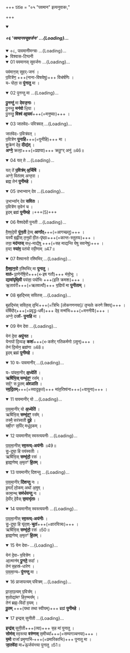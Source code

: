 +++
title = "०५ \"पवमान\" इत्यनुवाकः,"

+++
<div class="js_include" includetitle="false" newlevelforh1="5" unfilled url="/vedAH_yajuH/taittirIyam/sUtram/ApastambaH/gRhyam/paddhatiH/shrIvaiShNavaH/mADabhUShi-vIrarAghavaH/01_pUrva-prayoga-chandrikA/02_angAni/04_pratisaraH/02_japaH/06_pavamAnassuvarjanaH">
<details open><summary><h5>०६ 'पवमानस्सुवर्जनः' ...{Loading}...</h5></summary>
<div class="js_include" includetitle="false" newlevelforh1="4" unfilled="" url="/vedAH_yajuH/taittirIyam/sArasvata-vibhAgaH/brAhmaNam/vishvAsa-prastutiH/1/4_somAdi/08_pAvamAnyaH">
<details open><summary><h9>०८, पावमानीमन्त्राः ...{Loading}...</h9></summary>
<details><summary>विश्वास-टिप्पनी</summary>

स्मार्ते स्नानादौ मार्जनार्थाश्च।
</details>
<div class="js_include" newlevelforh1="4" unfilled="" url="/vedAH_yajuH/taittirIyam/sArasvata-vibhAgaH/brAhmaNam/Rk/vishvAsa-prastutiH/1/4_somAdi/08_pAvamAnyaH/01_pavamAnas_suvarjanaH.md">
<details open><summary><h13>01 पवमानस् सुवर्जनः ...{Loading}...</h13></summary>

पव॑मान॒स् सुव॒र्-जनः॑ ।  
प॒वित्रे॑ण॒ +++(नाना-विषयेषु)+++ विच॑र्षणिः ।  
यᳶ पोता॒ स **पु॑नातु** मा ।  

</details>
</div>
<div class="js_include" newlevelforh1="4" unfilled="" url="/vedAH_yajuH/taittirIyam/sArasvata-vibhAgaH/brAhmaNam/Rk/vishvAsa-prastutiH/1/4_somAdi/08_pAvamAnyaH/02_punantu_mA.md">
<details open><summary><h13>02 पुनन्तु मा ...{Loading}...</h13></summary>

**पु॒नन्तु॑** मा **देवज॒नाः** ।  
पु॒नन्तु॒ **मन॑वो** धि॒या ।  
पु॒नन्तु॒ **विश्व॑ आ॒यवः॑**+++(=मनुष्याः)+++ ।  

</details>
</div>
<div class="js_include" newlevelforh1="4" unfilled="" url="/vedAH_yajuH/taittirIyam/sArasvata-vibhAgaH/brAhmaNam/Rk/vishvAsa-prastutiH/1/4_somAdi/08_pAvamAnyaH/03_jAtavedapH_pavitravat.md">
<details open><summary><h13>03 जातवेदᳶ पवित्रवत् ...{Loading}...</h13></summary>

जात॑वेदᳶ प॒वित्र॑वत् ।  
प॒वित्रे॑ण **पुनाहि**+++(=पुनीहि)+++ मा ।  
शु॒क्रेण॑ देव॒ **दीद्य॑त्** ।  
**अग्ने॒** क्रत्वा॒+++(=प्रज्ञया)+++ क्रतू॒ꣳर् अनु॑ ॥46॥  

</details>
</div>
<div class="js_include" newlevelforh1="4" unfilled="" url="/vedAH_yajuH/taittirIyam/sArasvata-vibhAgaH/brAhmaNam/Rk/vishvAsa-prastutiH/1/4_somAdi/08_pAvamAnyaH/04_yat_te.md">
<details open><summary><h13>04 यत् ते ...{Loading}...</h13></summary>

यत् ते॑ **प॒वित्र॑म् अ॒र्चिषि॑** ।  
अग्ने॒ वित॑तम् अन्त॒रा ।  
ब्रह्म॒ तेन॑ **पुनीमहे** ।  

</details>
</div>
<div class="js_include" newlevelforh1="4" unfilled="" url="/vedAH_yajuH/taittirIyam/sArasvata-vibhAgaH/brAhmaNam/Rk/vishvAsa-prastutiH/1/4_somAdi/08_pAvamAnyaH/05_ubhAbhyAn_deva.md">
<details open><summary><h13>05 उभाभ्यान् देव ...{Loading}...</h13></summary>

उ॒भाभ्या᳚न् देव **सवितः** ।  
प॒वित्रे॑ण स॒वेन॑ च ।  
इ॒दम् ब्रह्म॑ **पुनीमहे** ।+++(5)+++  

</details>
</div>
<div class="js_include" newlevelforh1="4" unfilled="" url="/vedAH_yajuH/taittirIyam/sArasvata-vibhAgaH/brAhmaNam/Rk/vishvAsa-prastutiH/1/4_somAdi/08_pAvamAnyaH/06_vaishvadevI_punatI.md">
<details open><summary><h13>06 वैश्वदेवी पुनती ...{Loading}...</h13></summary>

वै॒श्व॒दे॒वी **पु॑न॒ती** दे॒व्य् **आगा᳚त्**+++(=आगच्छतु)+++ ।  
यस्यै॑ ब॒ह्वीस् त॒नुवो॑ वी॒त-पृ॑ष्ठाः+++(=कान्त-स्तुतयः)+++ ।  
तया॒ **मद॑न्तस्** सध॒-माद्ये॑षु +++(=सह माद्यन्ति येषु सवनेषु)+++ ।  
व॒यꣵ **स्या॑म॒** पत॑यो रयी॒णाम् ॥47॥  


</details>
</div>
<div class="js_include" newlevelforh1="4" unfilled="" url="/vedAH_yajuH/taittirIyam/sArasvata-vibhAgaH/brAhmaNam/Rk/vishvAsa-prastutiH/1/4_somAdi/08_pAvamAnyaH/07_vaishvAnaro_rashmibhir.md">
<details open><summary><h13>07 वैश्वानरो रश्मिभिर् ...{Loading}...</h13></summary>

**वै॒श्वा॒न॒रो** र॒श्मिभि॑र् मा **पुनातु** ।   
**वात॑ᳶ** प्रा॒णेने॑षि॒रो+++(←इष गतौ)+++ म॑यो॒भूः ।  
**द्यावा॑पृथि॒वी** पय॑सा॒ पयो॑भिः +++(इति क्रमशः)+++ ।   
ऋ॒ताव॑री+++(=ऋतवत्यौ)+++ य॒ज्ञिये॑ मा **पुनीताम्** ।  


</details>
</div>
<div class="js_include" newlevelforh1="4" unfilled="" url="/vedAH_yajuH/taittirIyam/sArasvata-vibhAgaH/brAhmaNam/Rk/vishvAsa-prastutiH/1/4_somAdi/08_pAvamAnyaH/08_bRhadbhis_savitas.md">
<details open><summary><h13>08 बृहद्भिस् सवितस् ...{Loading}...</h13></summary>

बृ॒हद्भि॑स् सवित॒स् तृभिः॑+++(=त्रिभिः [लोकगणनया]/ तृप्यतेः करणे क्विप्)+++ ।   
वर्षि॑ष्ठैर्+++(=प्रवृद्ध-धर्मैः)+++ देव॒ मन्म॑भिः+++(=मननीयैः)+++ ।  
अग्ने॒ दख्षै᳚ᳶ **पुनाहि** मा ।  

</details>
</div>
<div class="js_include" newlevelforh1="4" unfilled="" url="/vedAH_yajuH/taittirIyam/sArasvata-vibhAgaH/brAhmaNam/Rk/vishvAsa-prastutiH/1/4_somAdi/08_pAvamAnyaH/09_yena_devA.md">
<details open><summary><h13>09 येन देवा ...{Loading}...</h13></summary>

येन॑ दे॒वा **अपु॑नत** ।   
येनापो॑ दि॒व्यङ् **कशः॑**+++(←कशेर् गतिकर्मणो ऽसुन्)+++ ।  
तेन॑ दि॒व्येन॒ ब्रह्म॑णा ॥48॥  
इ॒दम् ब्रह्म॑ **पुनीमहे** ।  

</details>
</div>
<div class="js_include" newlevelforh1="4" unfilled="" url="/vedAH_yajuH/taittirIyam/sArasvata-vibhAgaH/brAhmaNam/Rk/vishvAsa-prastutiH/1/4_somAdi/08_pAvamAnyaH/10_yapH_pAvamAnIr.md">
<details open><summary><h13>10 यᳶ पावमानीर् ...{Loading}...</h13></summary>

यᳶ पा॑वमा॒नीर् **अ॒ध्येति॑** ।  
**ऋषि॑भि॒स् सम्भृ॑त॒ꣳ॒** रस᳚म् ।  
सर्व॒ꣳ॒ स पू॒तम् **अ॑श्ञाति** ।   
**स्व॒दि॒तम्**+++(=स्वादुकृतं)+++ मा॑त॒रिश्व॑ना+++(=वायुना)+++ ।   

</details>
</div>
<div class="js_include" newlevelforh1="4" unfilled="" url="/vedAH_yajuH/taittirIyam/sArasvata-vibhAgaH/brAhmaNam/Rk/vishvAsa-prastutiH/1/4_somAdi/08_pAvamAnyaH/11_pAvamAnIr_yo.md">
<details open><summary><h13>11 पावमानीर् यो ...{Loading}...</h13></summary>

पा॒व॒मा॒नीर् यो **अ॒ध्येति॑** ।   
ऋषि॑भि॒स् **सम्भृ॑त॒ꣳ॒** रस᳚म् ।  
तस्मै॒ सर॑स्वती **दुहे** ।   
ख्षी॒रꣳ स॒र्पिर् मधू॑द॒कम् ।

</details>
</div>
<div class="js_include" newlevelforh1="4" unfilled="" url="/vedAH_yajuH/taittirIyam/sArasvata-vibhAgaH/brAhmaNam/Rk/vishvAsa-prastutiH/1/4_somAdi/08_pAvamAnyaH/12_pAvamAnIs_svastyayanIH.md">
<details open><summary><h13>12 पावमानीस् स्वस्त्ययनीः ...{Loading}...</h13></summary>

पा॒व॒मा॒नीस् **स्व॒स्त्य्-अय॑नीः** ॥49॥   
सु॒-दुघा॒ हि पय॑स्वतीः ।  
ऋषि॑भि॒स् **सम्भृ॑तो॒** रसः॑ ।  
ब्रा॒ह्म॒णेष्व् अ॒मृतꣳ॑ **हि॒तम्** ।  

</details>
</div>
<div class="js_include" newlevelforh1="4" unfilled="" url="/vedAH_yajuH/taittirIyam/sArasvata-vibhAgaH/brAhmaNam/Rk/vishvAsa-prastutiH/1/4_somAdi/08_pAvamAnyaH/13_pAvamAnIr_dishantu.md">
<details open><summary><h13>13 पावमानीर् दिशन्तु ...{Loading}...</h13></summary>

पा॒व॒मा॒नीर् **दि॑शन्तु** नः ।  
इ॒मल्ँ लो॒कम् अथो॑ अ॒मुम् ।  
कामा॒न्थ् **सम॑र्धयन्तु** नः ।  
दे॒वीर् दे॒वैस् **स॒माभृ॑ताः** ।           

</details>
</div>
<div class="js_include" newlevelforh1="4" unfilled="" url="/vedAH_yajuH/taittirIyam/sArasvata-vibhAgaH/brAhmaNam/Rk/vishvAsa-prastutiH/1/4_somAdi/08_pAvamAnyaH/14_pAvamAnIs_svastyayanIH.md">
<details open><summary><h13>14 पावमानीस् स्वस्त्ययनीः ...{Loading}...</h13></summary>

पा॒व॒मा॒नीस् **स्व॒स्त्य्-अय॑नीः** ।  
सु॒-दुघा॒ हि घृ॑त॒श्-**चुतः॑**+++(=क्षारयित्र्यः)+++ ।  
ऋषि॑भि॒स् **सम्भृ॑तो॒** रसः॑ ॥50॥  
ब्रा॒ह्म॒णेष्व् अ॒मृतꣳ॑ **हि॒तम्** ।

</details>
</div>
<div class="js_include" newlevelforh1="4" unfilled="" url="/vedAH_yajuH/taittirIyam/sArasvata-vibhAgaH/brAhmaNam/Rk/vishvAsa-prastutiH/1/4_somAdi/08_pAvamAnyaH/15_yena_devApH.md">
<details open><summary><h13>15 येन देवाᳶ ...{Loading}...</h13></summary>

येन॑ दे॒वाᳶ प॒वित्रे॑ण ।  
आ॒त्मान॑म् **पु॒नते॒** सदा᳚ ।  
तेन॑ स॒हस्र॑-धारेण ।   
पा॒व॒मा॒न्यᳶ **पु॑नन्तु** मा ।            

</details>
</div>
<div class="js_include" newlevelforh1="4" unfilled="" url="/vedAH_yajuH/taittirIyam/sArasvata-vibhAgaH/brAhmaNam/Rk/vishvAsa-prastutiH/1/4_somAdi/08_pAvamAnyaH/16_prAjApatyam_pavitram.md">
<details open><summary><h13>16 प्राजापत्यम् पवित्रम् ...{Loading}...</h13></summary>

प्रा॒जा॒प॒त्यम् प॒वित्र᳚म् ।  
श॒तोद्या॑मꣳ हिर॒ण्मय᳚म् ।  
तेन॑ ब्रह्म॒-विदो॑ व॒यम् ।  
**पू॒तम्** +++(यथा तथा स्वीयम्)+++ ब्रह्म॑ **पुनीमहे** ।  

</details>
</div>
<div class="js_include" newlevelforh1="4" unfilled="" url="/vedAH_yajuH/taittirIyam/sArasvata-vibhAgaH/brAhmaNam/Rk/vishvAsa-prastutiH/1/4_somAdi/08_pAvamAnyaH/17_indras_sunItI.md">
<details open><summary><h13>17 इन्द्रस् सुनीती ...{Loading}...</h13></summary>

**इन्द्र॑स्** सुनी॒ती+++(त्या)+++ स॒ह मा॑ पुनातु ।  
**सोम॑स्** स्व॒स्त्या **वरु॑णस्** स॒मीच्या᳚+++(=सम्यगञ्चनया)+++ ।  
**य॒मो** राजा᳚ प्रमृ॒णाभि॑ᳶ+++(=प्रमारिकाभिः)+++ पुनातु मा ।   
**जा॒तवे॑दा** मा+ऊ॒र्जय॑न्त्या पुनातु ॥51॥  

</details>
</div>
</details>
</div>
</details>
</div>
